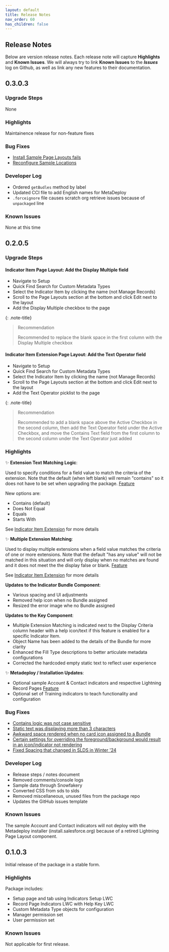 ```yaml
---
layout: default
title: Release Notes
nav_order: 60
has_children: false
---
```


## Release Notes

Below are version release notes. Each release note will capture **Highlights** and **Known Issues**. We will always try to link **Known Issues** to the **_Issues_** log on Github, as well as link any new features to their documentation.

## 0.3.0.3

### Upgrade Steps

None

### Highlights

Maintainence release for non-feature fixes

### Bug Fixes

- [Install Sample Page Layouts fails](https://github.com/SFDO-Community/Salesforce-Indicators/issues/163)
- [Reconfigure Sample Locations](https://github.com/SFDO-Community/Salesforce-Indicators/issues/162)

### Developer Log

- Ordered `getBudles` method by label
- Updated CCI file to add English names for MetaDeploy
- `.forceignore` file causes scratch org retrieve issues because of `unpackaged` line

### Known Issues

None at this time

## 0.2.0.5

### Upgrade Steps

#### Indicator Item Page Layout: Add the Display Multiple field

- Navigate to Setup
- Quick Find Search for Custom Metadata Types
- Select the Indicator Item by clicking the name (not Manage Records)
- Scroll to the Page Layouts section at the bottom and click Edit next to the layout
- Add the Display Multiple checkbox to the page

{: .note-title}
>Recommendation
>
>Recommended to replace the blank space in the first column with the Display Multiple checkbox

#### Indicator Item Extension Page Layout: Add the Text Operator field

- Navigate to Setup
- Quick Find Search for Custom Metadata Types
- Select the Indicator Item by clicking the name (not Manage Records)
- Scroll to the Page Layouts section at the bottom and click Edit next to the layout
- Add the Text Operator picklist to the page

{: .note-title}
>Recommendation
>
>Recommended to add a blank space above the Active Checkbox in the second column, then add the Text Operator field under the Active Checkbox, and move the Contains Text field from the first column to the second column under the Text Operator just added

### Highlights

✨ **Extension Text Matching Logic**: 

Used to specify conditions for a field value to match the criteria of the extension. Note that the default (when left blank) will remain "contains" so it does not have to be set when upgrading the package. [Feature](https://github.com/SFDO-Community/Salesforce-Indicators/issues/111)

New options are:
- Contains (default)
- Does Not Equal
- Equals
- Starts With

See [Indicator Item Extension](../setup-salesforce-indicators/item-extension.md) for more details

✨ **Multiple Extension Matching**: 

Used to display multiple extensions when a field value matches the criteria of one or more extensions. Note that the default "has any value" will not be matched in this situation and will only display when no matches are found and it does not meet the the display false or blank. [Feature](https://github.com/SFDO-Community/Salesforce-Indicators/issues/110)

See [Indicator Item Extension](../setup-salesforce-indicators/item-extension.md) for more details

**Updates to the Indicator Bundle Component**:

- Various spacing and UI adjustments
- Removed help icon when no Bundle assigned
- Resized the error image whe no Bundle assigned

**Updates to the Key Component**: 

- Multiple Extension Matching is indicated next to the Display Criteria column header with a help icon/text if this feature is enabled for a specific Indicator Item.
- Object Name has been added to the details of the Bundle for more clarity
- Enhanced the Fill Type descriptions to better articulate metadata configurations
- Corrected the hardcoded empty static text to reflect user experience


✨ **Metadeploy / Installation Updates**:

- Optional sample Account & Contact indicators and respective Lightning Record Pages [Feature](https://github.com/SFDO-Community/Salesforce-Indicators/issues/135)
- Optional set of Training indicators to teach functionality and configuration

### Bug Fixes

- [Contains logic was not case sensitive](https://github.com/SFDO-Community/Salesforce-Indicators/issues/147)
- [Static text was displaying more than 3 characters](https://github.com/SFDO-Community/Salesforce-Indicators/issues/144)
- [Awkward space rendered when no card icon assigned to a Bundle](https://github.com/SFDO-Community/Salesforce-Indicators/issues/138)
- [Certain settings for overriding the foreground/background would result in an icon/indicator not rendering](https://github.com/SFDO-Community/Salesforce-Indicators/issues/142)
- [Fixed Spacing that changed in SLDS in Winter '24](https://github.com/SFDO-Community/Salesforce-Indicators/issues/132)


### Developer Log

- Release steps / notes document
- Removed comments/console logs
- Sample data through Snowfakery
- Converted CSS from sds to slds
- Removed miscellaneous, unused files from the package repo
- Updates the GitHub issues template

### Known Issues

The sample Account and Contact indicators will not deploy with the Metadeploy installer (install.salesforce.org) because of a retired Lightning Page Layout component.

## 0.1.0.3

Initial release of the package in a stable form.

### Highlights

Package includes:
- Setup page and tab using Indicators Setup LWC
- Record Page Indicators LWC with Help Key LWC
- Custom Metadata Type objects for configuration
- Manager permission set
- User permission set

### Known Issues

Not applicable for first release.

